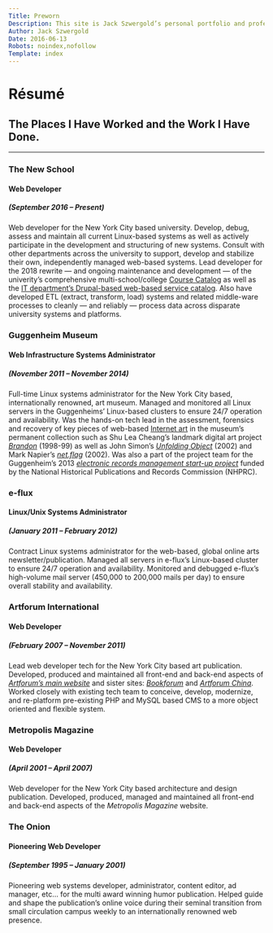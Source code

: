 ```yaml
---
Title: Preworn
Description: This site is Jack Szwergold’s personal portfolio and professional calling card.
Author: Jack Szwergold
Date: 2016-06-13
Robots: noindex,nofollow
Template: index
---
```


# Résumé
## The Places I Have Worked and the Work I Have Done.

***

### The New School
#### Web Developer
##### (September 2016 – Present)
Web developer for the New York City based university. Develop, debug, assess and maintain all current Linux-based systems as well as actively participate in the development and structuring of new systems. Consult with other departments across the university to support, develop and stabilize their own, independently managed web-based systems. Lead developer for the 2018 rewrite — and ongoing maintenance and development — of the univerity’s comprehensive multi-school/college [Course Catalog](https://courses.newschool.edu) as well as the [IT department’s Drupal-based web-based service
catalog](https://it.newschool.edu/). Also have developed ETL (extract, transform, load) systems and related middle-ware processes to cleanly — and reliably — process data across disparate university systems and platforms.

### Guggenheim Museum
#### Web Infrastructure Systems Administrator
##### (November 2011 – November 2014)
Full-time Linux systems administrator for the New York City based, internationally renowned, art museum. Managed and monitored all Linux servers in the Guggenheims’ Linux-based clusters to ensure 24/7 operation and availability.
Was the hands-on tech lead in the assessment, forensics and recovery of key pieces of web-based [Internet art](https://en.wikipedia.org/wiki/Internet_art)
in the museum’s permanent collection such as Shu Lea Cheang’s landmark digital art project [*Brandon*](http://www.digitalhumanities.org/dhq/vol/12/2/000379/000379.html)
(1998-99) as well as John Simon’s [*Unfolding
Object*](http://unfoldingobject.guggenheim.org/) (2002) and Mark Napier’s [*net.flag*](https://netflag.guggenheim.org/) (2002). Was also a part of the project team for the Guggenheim’s 2013 [*electronic records management start-up
project*](https://www.guggenheim.org/library-archives/library-archives-projects/electronic-records-management-start-up-project) funded by the National Historical Publications and Records Commission (NHPRC).

### e-flux
#### Linux/Unix Systems Administrator
##### (January 2011 – February 2012)
Contract Linux systems administrator for the web-based, global online arts newsletter/publication. Managed all servers in e-flux’s Linux-based cluster to ensure 24/7 operation and availability. Monitored and debugged e-flux’s high-volume mail server (450,000 to 200,000 mails per day) to ensure overall stability and availability.

### Artforum International
#### Web Developer
##### (February 2007 – November 2011)
Lead web developer tech for the New York City based art publication. Developed, produced and maintained all front-end and back-end aspects of [*Artforum’s main
website*](https://www.artforum.com/) and sister sites:
[*Bookforum*](https://www.bookforum.com/) and [*Artforum
China*](https://artforum.com.cn/). Worked closely with existing tech team to conceive, develop, modernize, and re-platform pre-existing PHP and MySQL based CMS to a more object oriented and flexible system.

### Metropolis Magazine
#### Web Developer
##### (April 2001 – April 2007)
Web developer for the New York City based architecture and design publication. Developed, produced, managed and maintained all front-end and back-end aspects of the *Metropolis Magazine* website.

### The Onion
#### Pioneering Web Developer
##### (September 1995 – January 2001)
Pioneering web systems developer, administrator, content editor, ad manager, etc… for the multi award winning humor publication. Helped guide and shape the publication’s online voice during their seminal transition from small circulation campus weekly to an internationally renowned web presence.